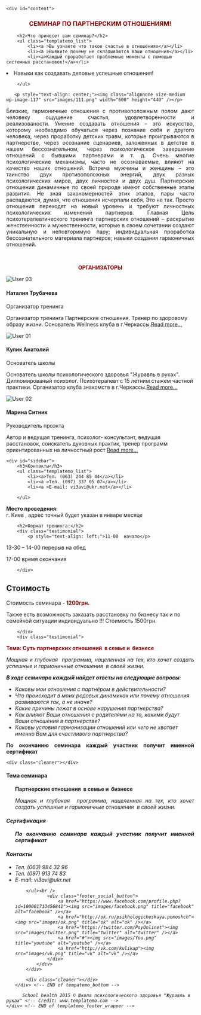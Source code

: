 
<head>

</head>

<body id="home">



<div id="templatemo_main">
	
    <div id="content">
<h3 style="text-align: center;"><span style="color: #800000;"><strong>СЕМИНАР ПО ПАРТНЕРСКИМ ОТНОШЕНИЯМ!</strong></span></h3>
    	
		<h2>Что принесет вам семинар?</h2>
        <ul class="templatemo_list">
            <li><a >Вы узнаете что такое счастье в отношениях</a></li>
            <li><a >Выявите почему не складываются ваши отношения</a></li>
        	<li><a>Каждый проработает проблемные моменты с помощью системных расстановок!</a></li>
<li><a>Навыки как создавать деловые успешные отношения!</a></li>
           
        </ul>
       
       <p style="text-align: center;"><img class="alignnone size-medium wp-image-117" src="images/111.png" width="600" height="440" /></p>

<p style="text-align: justify;">Близкие, гармоничные отношения с противоположным полом дают человеку ощущение счастья, удовлетворенности и реализованости. Умение создавать отношения – это искусство, которому необходимо обучаться через познание себя и другого человека, через проработку детских травм, которые проигрываются в партнерстве, через осознание сценариев, заложенных в детстве в нашем бессознательном, через психологическое завершение отношений с бывшими партнерами и т. д. Очень многие психологические механизмы, часто не осознаваемые, влияют на качество наших отношений. Встреча мужчины и женщины – это таинство двух противоположных энергий, двух разных психологических миров, двух личностей и двух душ.
Партнерские отношения динамичные по своей природе имеют собственные этапы развития. Не зная закономерностей этих этапов, пары часто распадаются, думая, что отношения исчерпали себя. Это не так. Просто отношения переходят на новый уровень и требуют личностных психологических изменений партнеров. Главная Цель психотерапевтического тренинга партнерских отношений – раскрытие женственности и мужественности, которые в своем сочетании создают уникальную и неповторимую пару; индивидуальная проработка бессознательного материала партнеров; навыки создания гармоничных отношений.</p></br>
<p style="text-align: center;"><span style="color: #800000;"><strong>ОРГАНИЗАТОРЫ</strong></span></p>
        <div class="cleaner h30"></div>
        <div class="about_box">
            <img src="images/user3.jpg" alt="User 03" />
            <h4>Наталия Трубачева</h4>
            <p class="position">Организатор тренинга</p>
            <p>Организатор тренинга Партнерские отношения. Тренер по здоровому образу жизни. Основатель  Wellness  клуба  в г.Черкассы.<a href="#">Read more...</a> </p>
            <div class="cleaner"></div>
        </div>
        <div class="about_box">
            <img src="images/user.jpg" alt="User 01" />
            <h4>Кулик Анатолий</h4>
            <p class="position">Основатель школы</p>
            <p>Основатель школы психологического здоровья "Журавль в руках". Дипломированый психолог. Психотерапевт с 15 летним стажем частной практики. Организатор клуба знакомств в г.Черкассы.<a href="#">Read more...</a> </p>
            <div class="cleaner"></div>
        </div>
        <div class="about_box">
            <img src="images/user1.jpg" alt="User 02" />
            <h4>Марина Ситник</h4>
            <p class="position">Руководитель проэкта</p>
            <p>Автор и ведущая тренинга, психолог- консультант, ведущая расстановок, соискатель духовных практик, тренер программ ориентированных на личностный рост <a href="#">Read more...</a></p>
            <div class="cleaner"></div>
        </div>
    </div>
    
    <div id="sidebar">
    	<h3>Контакты</h3>
        <ul class="templatemo_list">
            <li><a>Тел. (063) 244 85 44</a></li>
            <li><a >Тел. (097) 337 05 07</a></li>
        	<li><a >E-mail: vi3avi@ukr.net</a></li>
            
        </ul>
<strong>Место проведения: </strong> </br>  г. Киев , адрес точный будет указан в январе месяце
        <div class="cleaner h30"></div>

        <h2>Формат тренинга:</h2>
        <div class="testimonial">
            <p style="text-align: left;">11-00  начало</p>
<p style="text-align: left;">13-30 – 14-00 перерыв на обед</p>
<p style="text-align: left;">17-00 время окончания</p>
            
		</div>
<h2>Стоимость</h2>
        <div class="testimonial">
            <p style="text-align: left;" >Стоимость семинара - <strong style="color: #800000;">1200грн.</strong></p>
<p style="text-align: left;">Также  есть возможность заказать  расстановку по бизнесу так и по семейной ситуации  индивидуально !!! Стоимость 1500грн.
</p>

            
		</div>
    	<div class="testimonial">
            		
<p style="color: #800000;"><strong>Тема:  Суть партнерских отношений  в семье и  бизнесе</strong></p>
<p style="text-align: justify;"><em>Мощная и глубокая  программа, нацеленная на тех, кто хочет создать успешные и гармоничные отношения  в своей жизни.</strong></p>
<p style="text-align: justify;"><strong>В ходе семинара каждый найдет ответы на следующие вопросы</strong></em><em>:</em></p>
		
<ul>
	<li><em>Каковы мои отношения с партнёром в действительности?</em></li>
	<li><em>Что происходит в моих родовых динамиках или почему отношения развиваются так, а не иначе?</em></li>
	<li><em>Какие причины лежат в основе нарушения партнерства?</em></li>
	<li><em>Как влияют Ваши отношения с родителями на то, какими будут Ваши отношения в партнерстве?</em></li>
	<li><em>Каковы условия гармонизации отношений или чего не хватает именно Вам для счастливого партнерства?</em></li>
</ul>
</div>
 
<div class="testimonial"> 
<p style="text-align: justify;"><strong>По окончанию семинара каждый участник получит именной сертификат</strong></p>
</div>
    </div> <!-- end of sidebar -->
    
    <div class="cleaner"></div>
</div> <!-- END of templatemo_main -->

<div id="templatemo_bottom_wrapper">
    <div id="templatemo_bottom">
    	<div class="col one_third">
        	<h4><span></span>Тема семинара</h4>
            <div class="bottom_box">
                <ul class="footer_list">
                    <p ><strong> Партнерские отношения  в семье и  бизнесе</strong></p>
<p style="text-align: justify;"><em>Мощная и глубокая  программа, нацеленная на тех, кто хочет создать успешные и гармоничные отношения  в своей жизни.</strong></p>
                </ul>  
			</div>
        </div>
        <div class="col one_third">
        	<h4><span></span>Сертификация</h4>
            <div class="bottom_box">
              <ul class="twitter_post">
                   <p style="text-align: justify;"><strong>По окончанию семинара каждый участник получит именной сертификат</strong></p>
                </ul>
			</div>
        </div>
        <div class="col one_third no_margin_right">
        	<h4><span></span>Контакты</h4>
            <div class="bottom_box">
               <ul class="templatemo_list">
            <li><a >Тел. (063) 984 32 96</a></li>
            <li><a >Тел. (097) 913 74 83</a></li>
        	<li><a >E-mail: vi3avi@ukr.net</a></li>
            
        </ul><br />                        
                <div class="footer_social_button">
                    <a href="https://www.facebook.com/profile.php?id=100001713456841"><img src="images/facebook.png" title="facebook" alt="facebook" /></a>
                    <a href="http://ok.ru/psikhologicheskaya.pomoshch"><img src="images/ok.png" title="ok" alt="ok" /></a>
                    <a href="https://twitter.com/PsyOnlinet"><img src="images/twitter.png" title="twitter" alt="twitter" /></a>
                    <a href="#"><img src="images/You.png" title="youtube" alt="youtube" /></a>
                    <a href="http://vk.com/kulikap"><img src="images/vk.png" title="vk" alt="vk" /></a>
                </div>
            </div>
        </div>
        
    	<div class="cleaner"></div>
    </div> <!-- END of tempatemo_bottom -->
</div> <!-- END of tempatemo_bottom_wrapper -->

<div id="templatemo_footer_wrapper">
    <div id="templatemo_footer">

    	  School health 2015 © Школа психологического здоровья "Журавль в руках" <!-- Credit: www.templatemo.com -->
    </div> <!-- END of templatemo_footer_wrapper -->
</div> <!-- END of templatemo_footer -->

</body>
</html>
